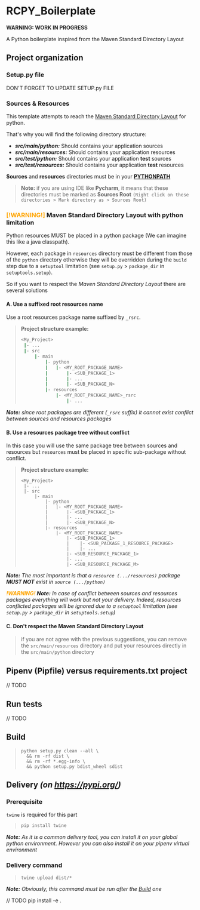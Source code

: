 # RCPY_Boilerplate

**WARNING: WORK IN PROGRESS**

A Python boilerplate inspired from the Maven Standard Directory Layout

## Project organization

### Setup.py file

DON'T FORGET TO UPDATE SETUP.py FILE

### Sources & Resources

This template attempts to reach
the [Maven Standard Directory Layout](https://maven.apache.org/guides/introduction/introduction-to-the-standard-directory-layout.html)
for python.

That's why you will find the following directory structure:

* ***src/main/python:*** Should contains your application sources
* ***src/main/resources:*** Should contains your application resources
* ***src/test/python:*** Should contains your application **test** sources
* ***src/test/resources:*** Should contains your application  **test** resources

**Sources** and **resources** directories must be in
your **[PYTHONPATH](https://docs.python.org/3/using/cmdline.html#envvar-PYTHONPATH)**

> **Note:** if you are using IDE like **Pycharm**, it means that these directories must be marked as **Sources Root**
> `(Right click on these directories > Mark directory as > Sources Root)`

### <span style='color: orange'>[!WARNING!]</span> Maven Standard Directory Layout with python limitation

Python resources MUST be placed in a python package (We can imagine this like a java classpath).

However, each package in `resources` directory must be different from those of the `python` directory otherwise they
will be overridden during the `build` step due to a `setuptool` limitation (see `setup.py` > `package_dir`
in `setuptools.setup`).

So if you want to respect the *Maven Standard Directory Layout* there are several solutions

#### A. Use a suffixed root resources name

Use a root resources package name suffixed by `_rsrc`.

> **Project structure example:**
>
> ```sh
> <My_Project>
>  |- ...
>  |- src
>      |- main
>          |- python
>          |   |- <MY_ROOT_PACKAGE_NAME>
>          |       |- <SUB_PACKAGE_1>
>          |       |- ...
>          |       |- <SUB_PACKAGE_N>
>          |- resources
>              |- <MY_ROOT_PACKAGE_NAME>_rsrc
>                  |- ...
> ```

***Note:** since root packages are different (`_rsrc` suffix) it cannot exist conflict between sources and resources
packages*

#### B. Use a resources package tree without conflict

In this case you will use the same package tree between sources and resources but `resources` must be placed in specific
sub-package without conflict.

> **Project structure example:**
> ```shell
> <My_Project>
>  |- ...
>  |- src
>      |- main
>          |- python
>          |   |- <MY_ROOT_PACKAGE_NAME>
>          |       |- <SUB_PACKAGE_1>
>          |       |- ...
>          |       |- <SUB_PACKAGE_N>
>          |- resources
>              |- <MY_ROOT_PACKAGE_NAME>
>                  |- <SUB_PACKAGE_1>
>                  |    |- <SUB_PACKAGE_1_RESOURCE_PACKAGE>
>                  |    |- ...
>                  |- <SUB_RESOURCE_PACKAGE_1>
>                  |- ...
>                  |- <SUB_RESOURCE_PACKAGE_M>
> ```

***Note:** The most important is that a `resource (.../resources)` package **MUST NOT** exist in `source (.../python)`*

***<span style='color: orange'>!WARNING!</span> Note:** In case of conflict between sources and resources packages
everything will work but not your delivery. Indeed, resources conflicted packages will be ignored due to a `setuptool`
limitation (see `setup.py` > `package_dir`
in `setuptools.setup`)*

#### C. Don't respect the Maven Standard Directory Layout

> if you are not agree with the previous suggestions, you can remove the `src/main/resources` directory and put your
> resources directly in the `src/main/python` directory

## Pipenv (Pipfile) versus requirements.txt project

// TODO

## Run tests

// TODO

## Build

> ```shell
> python setup.py clean --all \
>   && rm -rf dist \
>   && rm -rf *.egg-info \
>   && python setup.py bdist_wheel sdist
> ```

## Delivery *(on https://pypi.org/)*

### Prerequisite

`twine` is required for this part
> ```sh
> pip install twine
> ```
***Note:** As it is a common delivery tool, you can install it on your global python environment. However you can also
install it on your pipenv virtual environment*

### Delivery command

> ```shell
> twine upload dist/*
> ```

***Note:** Obviously, this command must be run after the [Build](#build) one*

// TODO pip install -e .
